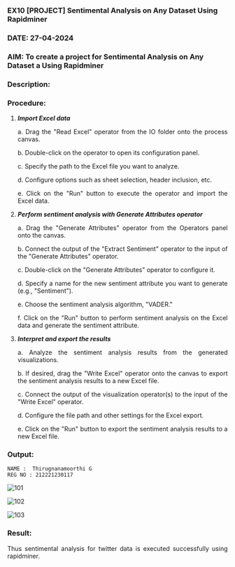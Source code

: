 ### EX10 [PROJECT] Sentimental Analysis on Any Dataset Using Rapidminer
### DATE: 27-04-2024
### AIM: To create a project for Sentimental Analysis on Any Dataset a Using Rapidminer
### Description: 
<div align = "justify">

### Procedure:
1) ***Import Excel data***
    <p>a. Drag the "Read Excel" operator from the IO folder onto the process canvas.
    <p>b. Double-click on the operator to open its configuration panel.
    <p>c. Specify the path to the Excel file you want to analyze.
    <p>d. Configure options such as sheet selection, header inclusion, etc.
    <p>e. Click on the "Run" button to execute the operator and import the Excel data.
2) ***Perform sentiment analysis with Generate Attributes operator***
    <p>a. Drag the "Generate Attributes" operator from the Operators panel onto the canvas.
    <p>b. Connect the output of the "Extract Sentiment" operator to the input of the "Generate Attributes" operator.
    <p>c. Double-click on the "Generate Attributes" operator to configure it.
    <p>d. Specify a name for the new sentiment attribute you want to generate (e.g., "Sentiment").
    <p>e. Choose the sentiment analysis algorithm, "VADER."
    <p>f. Click on the "Run" button to perform sentiment analysis on the Excel data and generate the sentiment attribute.
3) ***Interpret and export the results***
    <p>a. Analyze the sentiment analysis results from the generated visualizations.
    <p>b. If desired, drag the "Write Excel" operator onto the canvas to export the sentiment analysis results to a new Excel file.
    <p>c. Connect the output of the visualization operator(s) to the input of the "Write Excel" operator.
    <p>d. Configure the file path and other settings for the Excel export.
    <p>e. Click on the "Run" button to export the sentiment analysis results to a new Excel file.

### Output:
```
NAME :  Thirugnanamoorthi G 
REG NO : 212221230117
```
![101](https://github.com/ShyamKumar-AI-DS/WDM_EXP10/assets/93427182/4dbee8ad-d5fc-4c22-a024-13be898ec5ab)

![102](https://github.com/ShyamKumar-AI-DS/WDM_EXP10/assets/93427182/1c328812-21e7-4a56-9820-bc7b65fa3078)

![103](https://github.com/ShyamKumar-AI-DS/WDM_EXP10/assets/93427182/b0bcd0dc-c20d-4d2c-aa5c-89eaf89264e4)



### Result:
Thus sentimental analysis for twitter data is executed successfully using rapidminer.

